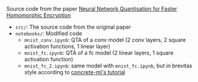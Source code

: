 Source code from the paper [Neural Network Quantisation for Faster Homomorphic Encryption](https://eprint.iacr.org/2023/503)

- `src/`: The source code from the original paper
- `notebooks/`: Modified code
  - `mnist_conv.ipynb`: QTA of a conv model (2 conv layers, 2 square activation functions, 1 linear layer)
  - `mnist_fc.ipynb`: QTA of a fc model (2 linear layers, 1 square activation function)
  - `mnist_fc_2.ipynb`: same model with `mnist_fc.ipynb`, but in brevitas style according to [concrete-ml's tutorial](https://docs.zama.ai/concrete-ml/deep-learning/fhe_friendly_models)
